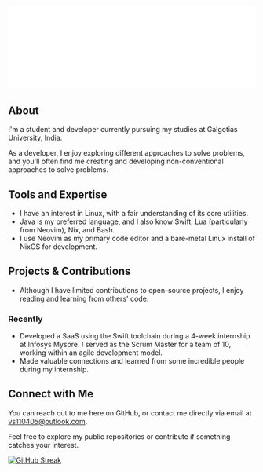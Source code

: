 ![Welcome](./gifs/topGif(5)-501-delay.gif)

## About
I'm a student and developer currently pursuing my studies at Galgotias University, India.

As a developer, I enjoy exploring different approaches to solve problems, and you'll often find me creating and developing non-conventional approaches to solve problems.

## Tools and Expertise

- I have an interest in Linux, with a fair understanding of its core utilities.
- Java is my preferred language, and I also know Swift, Lua (particularly from Neovim), Nix, and Bash.
- I use Neovim as my primary code editor and a bare-metal Linux install of NixOS for development.

## Projects & Contributions


- Although I have limited contributions to open-source projects, I enjoy reading and learning from others' code.

### Recently


- Developed a SaaS using the Swift toolchain during a 4-week internship at Infosys Mysore. I served as the Scrum Master for a team of 10, working within an agile development model.
- Made valuable connections and learned from some incredible people during my internship.


## Connect with Me


You can reach out to me here on GitHub, or contact me directly via email at [vs110405@outlook.com](mailto:vs110405@outlook.com).

Feel free to explore my public repositories or contribute if something catches your interest.

[![GitHub Streak](https://streak-stats.demolab.com?user=VanshajSaxena&hide_border=true)](https://git.io/streak-stats)
